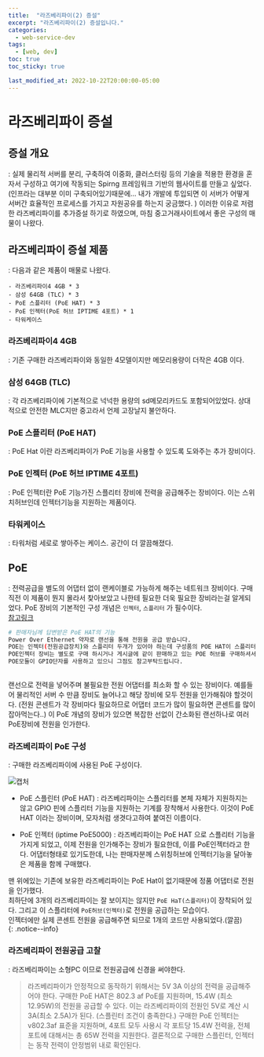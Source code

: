 ```yaml
---
title:  "라즈베리파이(2) 증설"
excerpt: "라즈베리파이(2) 증설입니다."
categories:
  - web-service-dev
tags:
  - [web, dev]
toc: true
toc_sticky: true

last_modified_at: 2022-10-22T20:00:00-05:00
---
```


# 라즈베리파이 증설
## 증설 개요
  : 실제 물리적 서버를 분리, 구축하여 이중화, 클러스터링 등의 기술을 적용한 환경을 혼자서 구성하고 여기에 작동되는 Spirng 프레임워크 기반의 웹사이트를 만들고 싶었다. (인프라는 대부분 이미 구축되어있기때문에... 내가 개발에 투입되면 이 서버가 어떻게 서버간 효율적인 프로세스를 가지고 자원공유를 하는지 궁금했다. ) 이러한 이유로 저렴한 라즈베리파이를 추가증설 하기로 하였으며, 마침 중고거래사이트에서 좋은 구성의 매물이 나왔다.


## 라즈베리파이 증설 제품
  : 다음과 같은 제품이 매물로 나왔다.  

    - ​라즈베리파이4 4GB * 3
    - 삼성 64GB (TLC) * 3
    - PoE 스플리터 (PoE HAT) * 3
    - PoE 인젝터(PoE 허브 IPTIME 4포트) * 1
    - 타워케이스

    
### 라즈베리파이4 4GB
  : 기존 구매한 라즈베리파이와 동일한 4모델이지만 메모리용량이 더작은 4GB 이다.
  
### 삼성 64GB (TLC)
  : 각 라즈베리파이에 기본적으로 넉넉한 용량의 sd메모리카드도 포함되어있었다. 상대적으로 안전한 MLC지만 중고라서 언제 고장날지 불안하다.

### PoE 스플리터 (PoE HAT)
  : PoE Hat 이란 라즈베리파이가 PoE 기능을 사용할 수 있도록 도와주는 추가 장비이다.

### PoE 인젝터 (PoE 허브 IPTIME 4포트)
  : PoE 인젝터란 PoE 기능가진 스플리터 장비에 전력을 공급해주는 장비이다. 이는 스위치허브인데 인젝터기능을 지원하는 제품이다.

### 타워케이스
  : 타워처럼 세로로 쌓아주는 케이스. 공간이 더 깔끔해졌다.


## PoE
  : 전력공급을 별도의 어댑터 없이 랜케이블로 가능하게 해주는 네트워크 장비이다. 구매직전 이 제품이 뭔지 몰라서 찾아보았고 나한테 필요한 더욱 필요한 장비라는걸 알게되었다. PoE 장비의 기본적인 구성 개념은 `인젝터`, `스플리터` 가 필수이다.  
  [참고링크](https://m.post.naver.com/viewer/postView.nhn?volumeNo=27447189&memberNo=21060)

  ```bash
  # 판매자님께 답변받은 PoE HAT의 기능
  Power Over Ethernet 약자로 랜선을 통해 전원을 공급 받습니다.
  POE는 인젝터(전원공급장치)와 스플리터 두개가 있어야 하는데 구성품의 POE HAT이 스플리터이고,
  POE인젝터 장비는 별도로 구매 하시거나 게시글에 같이 판매하고 있는 POE 허브를 구매하셔서 사용하면됩니다.
  POE모듈이 GPIO단자를 사용하고 있으니 그점도 참고부탁드립니다.
    
  ```

  랜선으로 전력을 넣어주며 불필요한 전원 어댑터를 최소화 할 수 있는 장비이다. 예를들어 물리적인 서버 수 만큼 장비도 늘어나고 해당 장비에 모두 전원을 인가해줘야 할것이다. (전원 콘센트가 각 장비마다 필요하므로 어댑터 코드가 많이 필요하면 콘센트를 많이잡아먹는다..) 이 PoE 개념의 장비가 있으면 복잡한 선없이 간소화된 랜선하나로 여러 PoE장비에 전원을 인가한다.  


### 라즈베리파이 PoE 구성
  : 구매한 라즈베리파이에 사용된 PoE 구성이다.

![캡처](/assets/images/ToyDev/WebServiceDev/Raspberry_Pi_PoE.jpg)
 

* PoE 스플린터 (PoE HAT)
  : 라즈베리파이는 스플리터를 본체 자체가 지원하지는 않고  GPIO 핀에 스플리터 기능을 지원하는 기계를 장착해서 사용한다. 이것이 PoE HAT 이라는 장비이며, 모자처럼 생겻다고하여 붙여진 이름이다.

* PoE 인젝터 (iptime PoE5000)
  : 라즈베리파이는 PoE HAT 으로 스플리터 기능을 가지게 되었고, 이제 전원을 인가해주는 장비가 필요한데, 이를 PoE인젝터라고 한다. 어댑터형태로 있기도한데, 나는 판매자분께 스위칭허브에 인젝터기능을 달아놓은 제품을 함께 구매했다.  


맨 위에있는 기존에 보유한 라즈베리파이는 PoE Hat이 없기때문에 정품 어댑터로 전원을 인가했다.  
최하단에 3개의 라즈베리파이는 잘 보이지는 않지만 `PoE HaT(스플리터)`이 장착되어 있다. 그리고 이 스플리터에 `PoE허브(인젝터)`로 전원을 공급하는 모습이다.  
인젝터에만 실제 콘센트 전원을 공급해주면 되므로 1개의 코드만 사용되었다.(깔끔)  
{: .notice--info}


### 라즈베리파이 전원공급 고찰 
  :  라즈베리파이는 소형PC 이므로 전원공급에 신경을 써야한다.  
  
> 라즈베리파이가 안정적으로 동작하기 위해서는 5V 3A 이상의 전력을 공급해주어야 한다.
> 구매한 PoE HAT은 802.3 af PoE를 지원하며, 15.4W (최소 12.95W)의 전원을 공급할 수 있다. 이는 라즈베리파이의 전원인 5V로 계산 시 3A(최소 2.5A)가 된다. (스플린터 조건이 충족한다.)
> 구매한 PoE 인젝터는 v802.3af 표준을 지원하며, 4포트 모두 사용시 각 포트당 15.4W 전력을, 전체 포트에 대해서는 총 65W 전력을 지원한다.
> 결론적으로 구매한 스플린터, 인젝터는 동작 전력이 안정범위 내로 확인된다.

